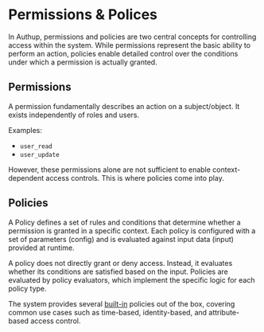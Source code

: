 # Permissions & Polices

In Authup, permissions and policies are two central concepts for controlling access within the system.
While permissions represent the basic ability to perform an action, policies enable detailed control over the conditions under which a permission is actually granted.

## Permissions

A permission fundamentally describes an action on a subject/object.
It exists independently of roles and users.

Examples: 
- `user_read`
- `user_update`

However, these permissions alone are not sufficient to enable context-dependent access controls.
This is where policies come into play.

## Policies

A Policy defines a set of rules and conditions that determine whether a permission is granted in a specific context.
Each policy is configured with a set of parameters (config) and is evaluated against input data (input) provided at runtime.

A policy does not directly grant or deny access. 
Instead, it evaluates whether its conditions are satisfied based on the input. 
Policies are evaluated by policy evaluators, which implement the specific logic for each policy type.

The system provides several [built-in](../../sdks/javascript/access/policies.md) policies out of the box, covering common use cases such as time-based, identity-based, and attribute-based access control.
